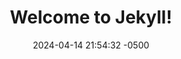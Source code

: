 ---
layout: post
title:  "Welcome to Jekyll!"
date:   2024-04-14 21:54:32 -0500
categories: jekyll update
---